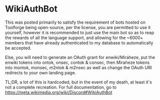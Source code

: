 # WikiAuthBot

This was posted primarily to satisfy the requirement of bots hosted on Toolforge being open-source, per the license, you are permitted to use it yourself, however it is recommended
to just use the main bot so as to reap the rewards of all the language support, and allowing for the ~6000+ members that have already authenticated to my database to automatically 
be accepted.

Else, you will need to generate an OAuth grant for enwiki/Miraheze, put the enwiki tokens into ontok, onsec, contok & consec, then Miraheze tokens into montok, monsec, m2ntok & 
m2nsec as well as change the OAuth URI redirects to your own landing page.

TL;DR, a lot of this is hardcoded, but in the event of my death, at least it's not a complete recreation.
For full documentation, go to https://meta.wikimedia.org/wiki/Discord#WikiAuthBot
